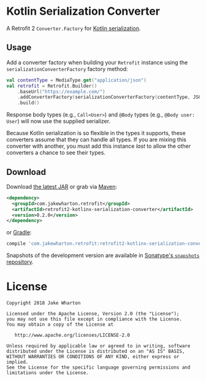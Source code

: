 Kotlin Serialization Converter
==============================

A Retrofit 2 `Converter.Factory` for [Kotlin serialization][1].


Usage
-----

Add a converter factory when building your `Retrofit` instance using the
`serializationConverterFactory` factory method:
```kotlin
val contentType = MediaType.get("application/json")
val retrofit = Retrofit.Builder()
    .baseUrl("https://example.com/")
    .addConverterFactory(serializationConverterFactory(contentType, JSON))
    .build()
```

Response body types (e.g., `Call<User>`) and `@Body` types (e.g., `@Body user: User`) will now use
the supplied serializer.

Because Kotlin serialization is so flexible in the types it supports, these converters assume
that they can handle all types. If you are mixing this converter with another, you must add this
instance _last_ to allow the other converters a chance to see their types.


Download
--------

Download [the latest JAR][2] or grab via [Maven][3]:
```xml
<dependency>
  <groupId>com.jakewharton.retrofit</groupId>
  <artifactId>retrofit2-kotlinx-serialization-converter</artifactId>
  <version>0.2.0</version>
</dependency>
```
or [Gradle][3]:
```groovy
compile 'com.jakewharton.retrofit:retrofit2-kotlinx-serialization-converter:0.2.0'
```

Snapshots of the development version are available in [Sonatype's `snapshots` repository][snap].


License
=======

    Copyright 2018 Jake Wharton

    Licensed under the Apache License, Version 2.0 (the "License");
    you may not use this file except in compliance with the License.
    You may obtain a copy of the License at

       http://www.apache.org/licenses/LICENSE-2.0

    Unless required by applicable law or agreed to in writing, software
    distributed under the License is distributed on an "AS IS" BASIS,
    WITHOUT WARRANTIES OR CONDITIONS OF ANY KIND, either express or implied.
    See the License for the specific language governing permissions and
    limitations under the License.




 [1]: https://github.com/Kotlin/kotlinx.serialization/
 [2]: https://search.maven.org/remote_content?g=com.squareup.retrofit2&a=adapter-kotlin-coroutines-experimental&v=LATEST
 [3]: http://search.maven.org/#search%7Cga%7C1%7Cg%3A%22com.squareup.retrofit2%22%20a%3A%22adapter-kotlin-coroutines-experimental%22
 [snap]: https://oss.sonatype.org/content/repositories/snapshots/
